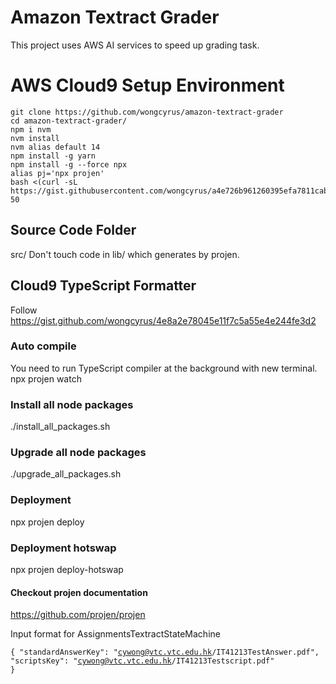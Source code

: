 # Amazon Textract Grader
This project uses AWS AI services to speed up grading task.

# AWS Cloud9 Setup Environment
```
git clone https://github.com/wongcyrus/amazon-textract-grader
cd amazon-textract-grader/  
npm i nvm  
nvm install  
nvm alias default 14  
npm install -g yarn  
npm install -g --force npx  
alias pj='npx projen'  
bash <(curl -sL https://gist.githubusercontent.com/wongcyrus/a4e726b961260395efa7811cab0b4516/raw/490162cebcaa44210bb2eab0e6883e57fd880a27/resize.sh) 50
```

## Source Code Folder
src/
Don't touch code in lib/ which generates by projen.


## Cloud9 TypeScript Formatter
Follow
https://gist.github.com/wongcyrus/4e8a2e78045e11f7c5a55e4e244fe3d2


### Auto compile
You need to run TypeScript compiler at the background with new terminal.
npx projen watch
### Install all node packages
./install_all_packages.sh
### Upgrade all node packages
./upgrade_all_packages.sh
### Deployment
npx projen deploy
### Deployment hotswap
npx projen deploy-hotswap

#### Checkout projen documentation
https://github.com/projen/projen


Input format for AssignmentsTextractStateMachine

<code>{
"standardAnswerKey": "cywong@vtc.vtc.edu.hk/IT41213TestAnswer.pdf",
"scriptsKey": "cywong@vtc.vtc.edu.hk/IT41213Testscript.pdf"
}</code>

